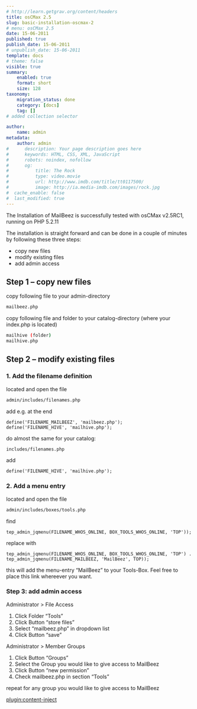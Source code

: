 ```yaml
---
# http://learn.getgrav.org/content/headers
title: osCMax 2.5
slug: basic-installation-oscmax-2
# menu: osCMax 2.5
date: 15-06-2011
published: true
publish_date: 15-06-2011
# unpublish_date: 15-06-2011
template: docs
# theme: false
visible: true
summary:
    enabled: true
    format: short
    size: 128
taxonomy:
    migration_status: done
    category: [docs]
    tag: []
# added collection selector

author:
    name: admin
metadata:
    author: admin
#      description: Your page description goes here
#      keywords: HTML, CSS, XML, JavaScript
#      robots: noindex, nofollow
#      og:
#          title: The Rock
#          type: video.movie
#          url: http://www.imdb.com/title/tt0117500/
#          image: http://ia.media-imdb.com/images/rock.jpg
#  cache_enable: false
#  last_modified: true
---
```


The Installation of MailBeez is successfully tested with osCMax v2.5RC1, running on PHP 5.2.11

The installation is straight forward and can be done in a couple of minutes by following these three steps:

- copy new files
- modify existing files
- add admin access

## Step 1 – copy new files

copy following file to your admin-directory

```bash
mailbeez.php
```


copy following file and folder to your catalog-directory (where your index.php is located)

```bash
mailhive (folder)
mailhive.php
```

## Step 2 – modify existing files

### 1. Add the filename definition

located and open the file

```bash
admin/includes/filenames.php
```

add e.g. at the end

```
define('FILENAME_MAILBEEZ', 'mailbeez.php');
define('FILENAME_HIVE', 'mailhive.php');
```

do almost the same for your catalog:

```bash
includes/filenames.php

```


add

```
define('FILENAME_HIVE', 'mailhive.php');
```


### 2. Add a menu entry

located and open the file

```bash
admin/includes/boxes/tools.php

```

find

```
tep_admin_jqmenu(FILENAME_WHOS_ONLINE, BOX_TOOLS_WHOS_ONLINE, 'TOP'));

```


replace with

```
tep_admin_jqmenu(FILENAME_WHOS_ONLINE, BOX_TOOLS_WHOS_ONLINE, 'TOP') . tep_admin_jqmenu(FILENAME_MAILBEEZ, 'MailBeez', TOP));

```



this will add the menu-entry “MailBeez” to your Tools-Box. Feel free to place this link whereever you want.

### Step 3: add admin access

Administrator > File Access

1. Click Folder “Tools”
2. Click Button “store files”
3. Select “mailbeez.php” in dropdown list
4. Click Button “save”

Administrator > Member Groups

1. Click Button “Groups”
2. Select the Group you would like to give access to MailBeez
3. Click Button “new permission”
4. Check mailbeez.php in section “Tools”

repeat for any group you would like to give access to MailBeez

[plugin:content-inject](/content_blocks/run_installer)